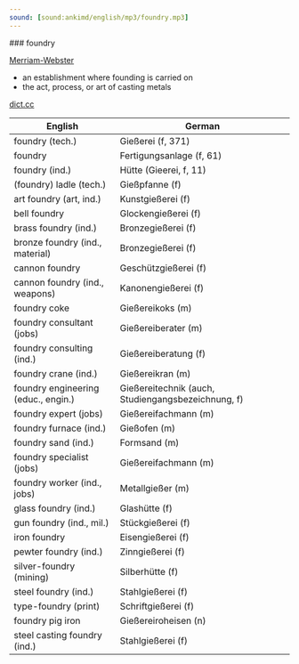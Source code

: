 ```yaml
---
sound: [sound:ankimd/english/mp3/foundry.mp3]
---
```


\### foundry

[Merriam-Webster](https://www.merriam-webster.com/dictionary/foundry)

- an establishment where founding is carried on
- the act, process, or art of casting metals

[dict.cc](https://www.dict.cc/foundry)

| English        | German       |
| -------------- | ------------ |
| foundry (tech.) | Gießerei (f, 371) |
| foundry | Fertigungsanlage (f, 61) |
| foundry (ind.) | Hütte (Gieerei, f, 11) |
| (foundry) ladle (tech.) | Gießpfanne (f) |
| art foundry (art, ind.) | Kunstgießerei (f) |
| bell foundry | Glockengießerei (f) |
| brass foundry (ind.) | Bronzegießerei (f) |
| bronze foundry (ind., material) | Bronzegießerei (f) |
| cannon foundry | Geschützgießerei (f) |
| cannon foundry (ind., weapons) | Kanonengießerei (f) |
| foundry coke | Gießereikoks (m) |
| foundry consultant (jobs) | Gießereiberater (m) |
| foundry consulting (ind.) | Gießereiberatung (f) |
| foundry crane (ind.) | Gießereikran (m) |
| foundry engineering (educ., engin.) | Gießereitechnik (auch, Studiengangsbezeichnung, f) |
| foundry expert (jobs) | Gießereifachmann (m) |
| foundry furnace (ind.) | Gießofen (m) |
| foundry sand (ind.) | Formsand (m) |
| foundry specialist (jobs) | Gießereifachmann (m) |
| foundry worker (ind., jobs) | Metallgießer (m) |
| glass foundry (ind.) | Glashütte (f) |
| gun foundry (ind., mil.) | Stückgießerei (f) |
| iron foundry | Eisengießerei (f) |
| pewter foundry (ind.) | Zinngießerei (f) |
| silver-foundry (mining) | Silberhütte (f) |
| steel foundry (ind.) | Stahlgießerei (f) |
| type-foundry (print) | Schriftgießerei (f) |
| foundry pig iron | Gießereiroheisen (n) |
| steel casting foundry (ind.) | Stahlgießerei (f) |
